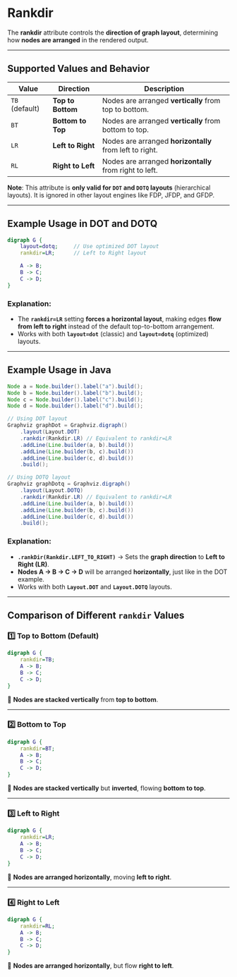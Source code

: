 # Rankdir

The **rankdir** attribute controls the **direction of graph layout**, determining how **nodes are arranged** in the rendered output.

------

## **Supported Values and Behavior**

| **Value**      | **Direction**     | **Description**                                         |
| -------------- | ----------------- | ------------------------------------------------------- |
| `TB` (default) | **Top to Bottom** | Nodes are arranged **vertically** from top to bottom.   |
| `BT`           | **Bottom to Top** | Nodes are arranged **vertically** from bottom to top.   |
| `LR`           | **Left to Right** | Nodes are arranged **horizontally** from left to right. |
| `RL`           | **Right to Left** | Nodes are arranged **horizontally** from right to left. |

**Note**: This attribute is **only valid for `DOT` and `DOTQ` layouts** (hierarchical layouts). It is ignored in other layout engines like FDP, JFDP, and GFDP.

------

## **Example Usage in DOT and DOTQ**

```dot
digraph G {
    layout=dotq;     // Use optimized DOT layout
    rankdir=LR;      // Left to Right layout

    A -> B;
    B -> C;
    C -> D;
}
```

### **Explanation**:

- The **`rankdir=LR`** setting **forces a horizontal layout**, making edges **flow from left to right** instead of the default top-to-bottom arrangement.
- Works with both **`layout=dot`** (classic) and **`layout=dotq`** (optimized) layouts.

------

## **Example Usage in Java**

```java
Node a = Node.builder().label("a").build();
Node b = Node.builder().label("b").build();
Node c = Node.builder().label("c").build();
Node d = Node.builder().label("d").build();

// Using DOT layout
Graphviz graphDot = Graphviz.digraph()
    .layout(Layout.DOT)
    .rankdir(Rankdir.LR) // Equivalent to rankdir=LR
    .addLine(Line.builder(a, b).build())
    .addLine(Line.builder(b, c).build())
    .addLine(Line.builder(c, d).build())
    .build();

// Using DOTQ layout
Graphviz graphDotq = Graphviz.digraph()
    .layout(Layout.DOTQ)
    .rankdir(Rankdir.LR) // Equivalent to rankdir=LR
    .addLine(Line.builder(a, b).build())
    .addLine(Line.builder(b, c).build())
    .addLine(Line.builder(c, d).build())
    .build();
```

### **Explanation**:

- **`.rankDir(Rankdir.LEFT_TO_RIGHT)`** → Sets the **graph direction** to **Left to Right (LR)**.
- **Nodes A → B → C → D** will be arranged **horizontally**, just like in the DOT example.
- Works with both **`Layout.DOT`** and **`Layout.DOTQ`** layouts.

------

## **Comparison of Different `rankdir` Values**

### **1️⃣ Top to Bottom (Default)**

```dot
digraph G {
    rankdir=TB;  
    A -> B;
    B -> C;
    C -> D;
}
```

🔹 **Nodes are stacked vertically** from **top to bottom**.

------

### **2️⃣ Bottom to Top**

```dot
digraph G {
    rankdir=BT;  
    A -> B;
    B -> C;
    C -> D;
}
```

🔹 **Nodes are stacked vertically** but **inverted**, flowing **bottom to top**.

------

### **3️⃣ Left to Right**

```dot
digraph G {
    rankdir=LR;  
    A -> B;
    B -> C;
    C -> D;
}
```

🔹 **Nodes are arranged horizontally**, moving **left to right**.

------

### **4️⃣ Right to Left**

```dot
digraph G {
    rankdir=RL;  
    A -> B;
    B -> C;
    C -> D;
}
```

🔹 **Nodes are arranged horizontally**, but flow **right to left**.


